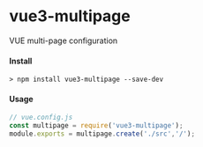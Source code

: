 # vue3-multipage
VUE multi-page configuration

#### Install
```
> npm install vue3-multipage --save-dev
```

#### Usage
```js
// vue.config.js
const multipage = require('vue3-multipage');
module.exports = multipage.create('./src','/');
```
